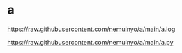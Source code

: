# a
https://raw.githubusercontent.com/nemuinyo/a/main/a.log

https://raw.githubusercontent.com/nemuinyo/a/main/a.py
